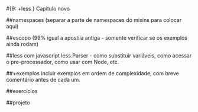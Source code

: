 #{9: +less }
Capítulo novo

##namespaces
(separar a parte de namespaces do mixins para colocar aqui)

##escopo
(99% igual a apostila antiga - somente verificar se os exemplos ainda rodam)

##less com javascript
less.Parser - como substituir variáveis, como acessar o pre-processador, como usar com Node, etc.

##+exemplos
incluir exemplos em ordem de complexidade, com breve comentário antes de cada um.

##exercícios

##projeto